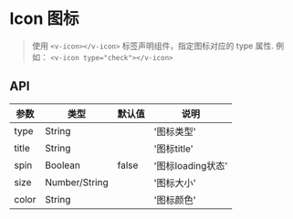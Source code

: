 # Icon 图标

> 使用 `<v-icon></v-icon>` 标签声明组件，指定图标对应的 type 属性. 例如： `<v-icon type="check"></v-icon>`


## API

| 参数 | 类型 | 默认值 | 说明 |
| --- | --- | --- | --- |
| type | String | | '图标类型' | 
| title | String | | '图标title' | 
| spin | Boolean | false | '图标loading状态' | 
| size | Number/String | | '图标大小' | 
| color | String | | '图标颜色' | 

